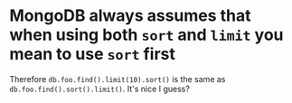 # MongoDB always assumes that when using both `sort` and `limit` you mean to use `sort` first
Therefore `db.foo.find().limit(10).sort()` is the same as `db.foo.find().sort().limit()`. It's nice I guess?
